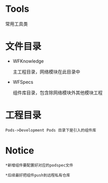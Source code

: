 # Tools
常用工具类
# 文件目录

* WFKnowledge

    主工程目录，网络模块在此目录中

* WFSpecs

    组件库目录，包含除网络模块外其他模块工程

# 工程目录
    
    Pods->Development Pods 目录下是引入的组件库

# Notice
    
    *新增组件要配置好对应的podspec文件

    *后续最好把组件push到远程私有仓库
